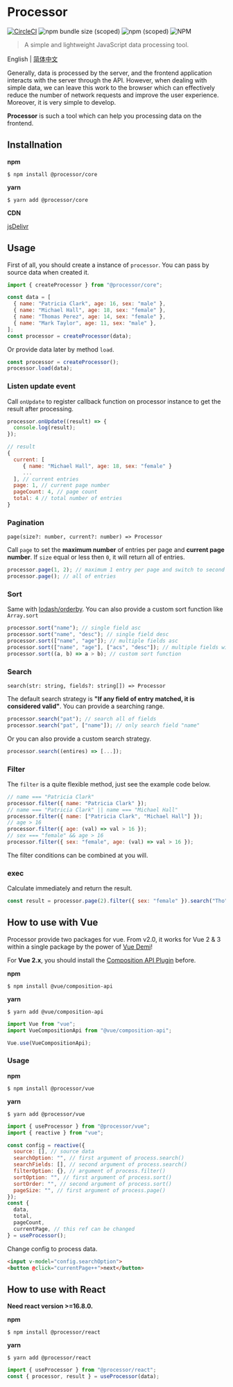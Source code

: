 # Processor

[![CircleCI](https://circleci.com/gh/myWsq/processor.svg?style=shield)](https://app.circleci.com/pipelines/github/myWsq/processor) ![npm bundle size (scoped)](https://img.shields.io/bundlephobia/minzip/@processor/core) ![npm (scoped)](https://img.shields.io/npm/v/@processor/core) ![NPM](https://img.shields.io/npm/l/@processor/core)

> A simple and lightweight JavaScript data processing tool.

English | [简体中文](./README.zh-CN.md)

Generally, data is processed by the server, and the frontend application interacts with the server through the API. However, when dealing with simple data, we can leave this work to the browser which can effectively reduce the number of network requests and improve the user experience. Moreover, it is very simple to develop.

**Processor** is such a tool which can help you processing data on the frontend.

## Installnation

**npm**

```shell
$ npm install @processor/core
```

**yarn**

```shell
$ yarn add @processor/core
```

**CDN**

[jsDelivr](https://www.jsdelivr.com/package/npm/@processor/core)

## Usage

First of all, you should create a instance of `processor`. You can pass by source data when created it.

```javascript
import { createProcessor } from "@processor/core";

const data = [
  { name: "Patricia Clark", age: 16, sex: "male" },
  { name: "Michael Hall", age: 18, sex: "female" },
  { name: "Thomas Perez", age: 14, sex: "female" },
  { name: "Mark Taylor", age: 11, sex: "male" },
];
const processor = createProcessor(data);
```

Or provide data later by method `load`.

```javascript
const processor = createProcessor();
processor.load(data);
```

### Listen update event

Call `onUpdate` to register callback function on processor instance to get the result after processing.

```javascript
processor.onUpdate((result) => {
  console.log(result);
});

// result
{
  current: [
     { name: "Michael Hall", age: 18, sex: "female" }
     ...
  ], // current entries
  page: 1, // current page number
  pageCount: 4, // page count
  total: 4 // total number of entries
}
```

### Pagination

`page(size?: number, current?: number) => Processor`

Call `page` to set the **maximum number** of entries per page and **current page number**. If `size` equal or less then `0`, it will return all of entries.

```javascript
processor.page(1, 2); // maximum 1 entry per page and switch to second page.
processor.page(); // all of entries
```

### Sort

Same with [lodash/orderby](https://lodash.com/docs/4.17.15#orderBy). You can also provide a custom sort function like `Array.sort`

```javascript
processor.sort("name"); // single field asc
processor.sort("name", "desc"); // single field desc
processor.sort(["name", "age"]); // multiple fields asc
processor.sort(["name", "age"], ["acs", "desc"]); // multiple fields with different orders
processor.sort((a, b) => a > b); // custom sort function
```

### Search

`search(str: string, fields?: string[]) => Processor`

The default search strategy is **"If any field of entry matched, it is considered valid"**. You can provide a searching range.

```javascript
processor.search("pat"); // search all of fields
processor.search("pat", ["name"]); // only search field "name"
```

Or you can also provide a custom search strategy.

```javascript
processor.search((entires) => [...]);
```

### Filter

The `filter` is a quite flexible method, just see the example code below.

```javascript
// name === "Patricia Clark"
processor.filter({ name: "Patricia Clark" });
// name === "Patricia Clark" || name === "Michael Hall"
processor.filter({ name: ["Patricia Clark", "Michael Hall"] });
// age > 16
processor.filter({ age: (val) => val > 16 });
// sex === "female" && age > 16
processor.filter({ sex: "female", age: (val) => val > 16 });
```

The filter conditions can be combined at you will.

### exec

Calculate immediately and return the result.

```javascript
const result = processor.page(2).filter({ sex: "female" }).search("Tho").exec();
```

## How to use with Vue

Processor provide two packages for vue. From v2.0, it works for Vue 2 & 3 within a single package by the power of [Vue Demi](https://github.com/vueuse/vue-demi)!

For **Vue 2.x**, you should install the [Composition API Plugin](https://github.com/vuejs/composition-api) before.

**npm**

```shell
$ npm install @vue/composition-api
```

**yarn**

```shell
$ yarn add @vue/composition-api
```

```javascript
import Vue from "vue";
import VueCompositionApi from "@vue/composition-api";

Vue.use(VueCompositionApi);
```

### Usage

**npm**

```shell
$ npm install @processor/vue
```

**yarn**

```shell
$ yarn add @processor/vue
```

```javascript
import { useProcessor } from "@processor/vue";
import { reactive } from "vue";

const config = reactive({
  source: [], // source data
  searchOption: "", // first argument of process.search()
  searchFields: [], // second argument of process.search()
  filterOption: {}, // argument of process.filter()
  sortOption: "", // first argument of process.sort()
  sortOrder: "", // second argument of process.sort()
  pageSize: "", // first argument of process.page()
});
const {
  data,
  total,
  pageCount,
  currentPage, // this ref can be changed
} = useProcessor();
```

Change config to process data.

```html
<input v-model="config.searchOption">
<button @click="currentPage++">next</button>
```

## How to use with React

**Need react version >=16.8.0.**

**npm**

```shell
$ npm install @processor/react
```

**yarn**

```shell
$ yarn add @processor/react
```

```javascript
import { useProcessor } from "@processor/react";
const { processor, result } = useProcessor(data);
```
